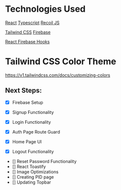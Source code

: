 # Technologies Used

[React](https://react.dev/)
[Typescript](https://www.typescriptlang.org/docs/handbook/react.html)
[Recoil JS](https://recoiljs.org/)

[Tailwind CSS](https://tailwindcss.com/)
[Firebase](https://firebase.google.com/)

[React Firebase Hooks](https://github.com/CSFrequency/react-firebase-hooks/tree/master/auth)

# Tailwind CSS Color Theme
https://v1.tailwindcss.com/docs/customizing-colors


## Next Steps:

- [x] Firebase Setup
- [x] Signup Functionality
- [x] Login Functionality
- [X] Auth Page Route Guard
- [X] Home Page UI

- [x] Logout Functionality
- [] Reset Password Functionality
- [] React Toastify
- [] Image Optimizations
- [] Creating PID page
- [] Updating Topbar


